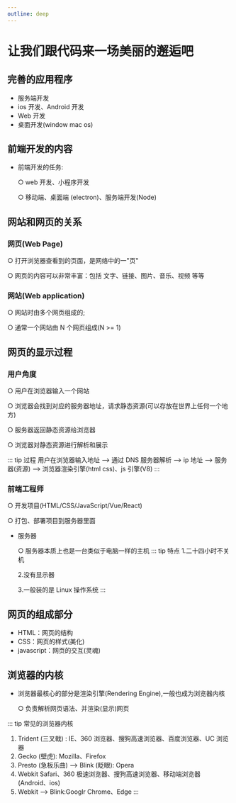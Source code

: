 ```yaml
---
outline: deep
---
```


# 让我们跟代码来一场美丽的邂逅吧

## 完善的应用程序

- 服务端开发
- ios 开发、Android 开发
- Web 开发
- 桌面开发(window mac os)

## 前端开发的内容

- 前端开发的任务:

  ○ web 开发、小程序开发

  ○ 移动端、桌面端 (electron)、服务端开发(Node)

## 网站和网页的关系

### 网页(Web Page)

○ 打开浏览器查看到的页面，是网络中的一"页"

○ 网页的内容可以非常丰富：包括 文字、链接、图片、音乐、视频 等等

### 网站(Web application)

○ 网站时由多个网页组成的;

○ 通常一个网站由 N 个网页组成(N >= 1)

## 网页的显示过程

### 用户角度

  ○ 用户在浏览器输入一个网站

  ○ 浏览器会找到对应的服务器地址，请求静态资源(可以存放在世界上任何一个地方)

  ○ 服务器返回静态资源给浏览器

  ○ 浏览器对静态资源进行解析和展示

::: tip 过程
用户在浏览器输入地址 --> 通过 DNS 服务器解析 --> ip 地址 --> 服务器(资源) --> 浏览器渲染引擎(html css)、js 引擎(V8)
:::

### 前端工程师

  ○ 开发项目(HTML/CSS/JavaScript/Vue/React)

  ○ 打包、部署项目到服务器里面

- 服务器

  ○ 服务器本质上也是一台类似于电脑一样的主机
  ::: tip 特点 1.二十四小时不关机

  2.没有显示器

  3.一般装的是 Linux 操作系统
  :::

## 网页的组成部分

- HTML：网页的结构
- CSS：网页的样式(美化)
- javascript：网页的交互(灵魂)

## 浏览器的内核

- 浏览器最核心的部分是渲染引擎(Rendering Engine),一般也成为浏览器内核

  ○ 负责解析网页语法、并渲染(显示)网页

::: tip 常见的浏览器内核

1. Trident (三叉戟) : IE、360 浏览器、搜狗高速浏览器、百度浏览器、UC 浏览器
2. Gecko (壁虎): Mozilla、Firefox
3. Presto (急板乐曲) --> Blink (眨眼): Opera
4. Webkit Safari、360 极速浏览器、搜狗高速浏览器、移动端浏览器(Android、ios)
5. Webkit --> Blink:Googlr Chrome、Edge
   :::
